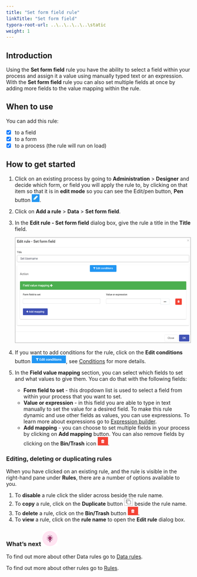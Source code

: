 ```yaml
---
title: "Set form field rule"
linkTitle: "Set form field"
typora-root-url: ..\..\..\..\..\static
weight: 1
---
```


## Introduction

Using the **Set form field** rule you have the ability to select a field within your process and assign it a value using manually typed text or an expression. With the **Set form field** rule you can also set multiple fields at once by adding more fields to the value mapping within the rule.

## When to use 

You can add this rule:
- [x] to a field
- [x] to a form 
- [x] to a process (the rule will run on load)

## How to get started

1. Click on an existing process by going to **Administration** > **Designer** and decide which form, or field you will apply the rule to, by clicking on that item so that it is in **edit mode** so you can see the Edit/pen button, **Pen** button ![Pen button](/images/penicon.png).

2. Click on **Add a rule** > **Data** > **Set form field**.

3. In the **Edit rule - Set form field** dialog box, give the rule a title in the **Title** field.

   ![Edit rule - Set form field dialog box](/images/set-field-edit-rule.jpg)

4. If you want to add conditions for the rule, click on the **Edit conditions** button ![Edit conditions button](/images/editconditions.png), see [Conditions](/docs/platform/rules/general/add-conditions/) for more details.

5. In the **Field value mapping** section, you can select which fields to set and what values to give them. You can do that with the following fields:

   - **Form field to set** - this dropdown list is used to select a field from within your process that you want to set.
   - **Value or expression** - in this field you are able to type in text manually to set the value for a desired field. To make this rule dynamic and use other fields as values, you can use expressions. To learn more about expressions go to [Expression builder](/docs/platform/rules/general/expression-builder/).
   - **Add mapping** - you can choose to set multiple fields in your process by clicking on **Add mapping** button. You can also remove fields by clicking on the **Bin/Trash** icon ![Bin/Trash button](/images/bin.png).

### Editing, deleting or duplicating rules

When you have clicked on an existing rule, and the rule is visible in the right-hand pane under **Rules**, there are a number of options available to you.

1. To **disable** a rule click the slider across beside the rule name.
2. To **copy** a rule, click on the **Duplicate** button ![Duplicate button](/images/duplicate-button.jpg) beside the rule name.
3. To **delete** a rule, click on the **Bin/Trash** button ![Bin/Trash button](/images/bin.png).
4. To **view** a rule, click on the **rule name** to open the **Edit rule** dialog box.

### What’s next ![Idea icon](/images/18.png)

To find out more about other Data rules go to [Data rules](/docs/platform/rules/data/).

To find out more about other rules go to [Rules](/docs/platform/rules/).








